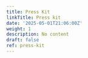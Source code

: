 ```yaml
---
title: Press Kit
linkTitle: Press kit
date: '2025-05-01T21:06:00Z'
weight: 1
description: No content
draft: false
ref: press-kit
---
```



